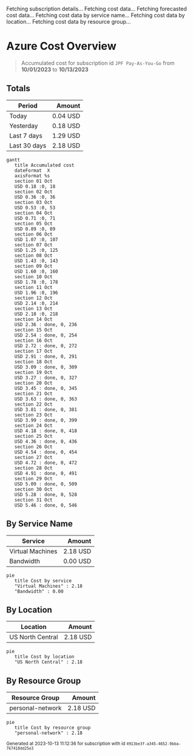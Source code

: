 Fetching subscription details...
Fetching cost data...
Fetching forecasted cost data...
Fetching cost data by service name...
Fetching cost data by location...
Fetching cost data by resource group...
# Azure Cost Overview

> Accumulated cost for subscription id `JPF Pay-As-You-Go` from **10/01/2023** to **10/13/2023**

## Totals

|Period|Amount|
|---|---:|
|Today|0.04 USD|
|Yesterday|0.18 USD|
|Last 7 days|1.29 USD|
|Last 30 days|2.18 USD|

```mermaid
gantt
   title Accumulated cost
   dateFormat  X
   axisFormat %s
   section 01 Oct
   USD 0.18 :0, 18
   section 02 Oct
   USD 0.36 :0, 36
   section 03 Oct
   USD 0.53 :0, 53
   section 04 Oct
   USD 0.71 :0, 71
   section 05 Oct
   USD 0.89 :0, 89
   section 06 Oct
   USD 1.07 :0, 107
   section 07 Oct
   USD 1.25 :0, 125
   section 08 Oct
   USD 1.43 :0, 143
   section 09 Oct
   USD 1.60 :0, 160
   section 10 Oct
   USD 1.78 :0, 178
   section 11 Oct
   USD 1.96 :0, 196
   section 12 Oct
   USD 2.14 :0, 214
   section 13 Oct
   USD 2.18 :0, 218
   section 14 Oct
   USD 2.36 : done, 0, 236
   section 15 Oct
   USD 2.54 : done, 0, 254
   section 16 Oct
   USD 2.72 : done, 0, 272
   section 17 Oct
   USD 2.91 : done, 0, 291
   section 18 Oct
   USD 3.09 : done, 0, 309
   section 19 Oct
   USD 3.27 : done, 0, 327
   section 20 Oct
   USD 3.45 : done, 0, 345
   section 21 Oct
   USD 3.63 : done, 0, 363
   section 22 Oct
   USD 3.81 : done, 0, 381
   section 23 Oct
   USD 3.99 : done, 0, 399
   section 24 Oct
   USD 4.18 : done, 0, 418
   section 25 Oct
   USD 4.36 : done, 0, 436
   section 26 Oct
   USD 4.54 : done, 0, 454
   section 27 Oct
   USD 4.72 : done, 0, 472
   section 28 Oct
   USD 4.91 : done, 0, 491
   section 29 Oct
   USD 5.09 : done, 0, 509
   section 30 Oct
   USD 5.28 : done, 0, 528
   section 31 Oct
   USD 5.46 : done, 0, 546
```

## By Service Name

|Service|Amount|
|---|---:|
|Virtual Machines|2.18 USD|
|Bandwidth|0.00 USD|

```mermaid
pie
   title Cost by service
   "Virtual Machines" : 2.18
   "Bandwidth" : 0.00
```

## By Location

|Location|Amount|
|---|---:|
|US North Central|2.18 USD|

```mermaid
pie
   title Cost by location
   "US North Central" : 2.18
```

## By Resource Group

|Resource Group|Amount|
|---|---:|
|personal-network|2.18 USD|

```mermaid
pie
   title Cost by resource group
   "personal-network" : 2.18
```

<sup>Generated at 2023-10-13 11:12:36 for subscription with id `4913be3f-a345-4652-9bba-767418dd25e3`</sup>
